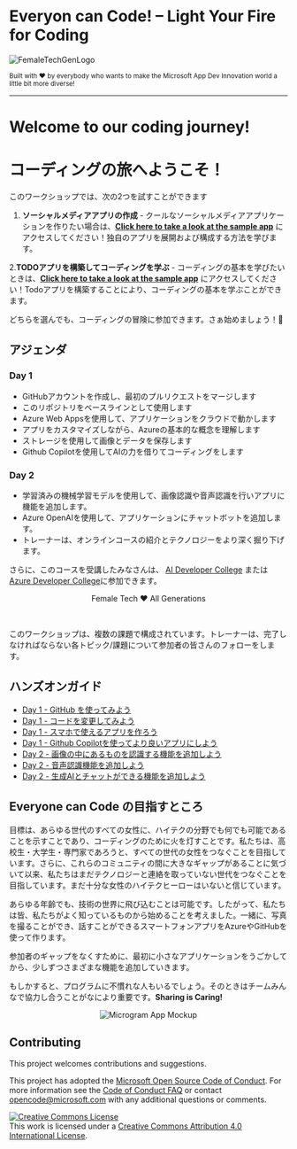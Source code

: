 # Everyon can Code! – Light Your Fire for Coding

![FemaleTechGenLogo](./img/BannerEveryoneCanCode.png)

  <p>
    <sub>Built with ❤ by everybody who wants to make the Microsoft App Dev Innovation world a little bit more diverse! </sub>
  </p>

</div>

<hr>

# Welcome to our coding journey!
# コーディングの旅へようこそ！


このワークショップでは、次の2つを試すことができます

1. **ソーシャルメディアアプリの作成**  - クールなソーシャルメディアアプリケーションを作りたい場合は、**[Click here to take a look at the sample app](https://github.com/microsoft/everyonecancode)** にアクセスしてください！独自のアプリを展開および構成する方法を学びます。

2.**TODOアプリを構築してコーディングを学ぶ**  - コーディングの基本を学びたいときは、**[Click here to take a look at the sample app](https://github.com/microsoft/everyonecancode)** にアクセスしてください！Todoアプリを構築することにより、コーディングの基本を学ぶことができます。


どちらを選んでも、コーディングの冒険に参加できます。さぁ始めましょう！🚀

## アジェンダ

### Day 1
- GitHubアカウントを作成し、最初のプルリクエストをマージします
- このリポジトリをベースラインとして使用します
- Azure Web Appsを使用して、アプリケーションをクラウドで動かします
- アプリをカスタマイズしながら、Azureの基本的な概念を理解します
- ストレージを使用して画像とデータを保存します
- Github Copilotを使用してAIの力を借りてコーディングをします


### Day 2
- 学習済みの機械学習モデルを使用して、画像認識や音声認識を行いアプリに機能を追加します。
- Azure OpenAIを使用して、アプリケーションにチャットボットを追加します。
- トレーナーは、オンラインコースの紹介とテクノロジーをより深く掘り下げます。

さらに、このコースを受講したみなさんは、 [AI Developer College](https://github.com/azuredevcollege/aidevcollege) または[Azure Developer College](https://github.com/azuredevcollege/trainingdays)に参加できます。

<div align="center">
  <p> Female Tech ❤︎ All Generations</p>
</div>

<br>

このワークショップは、複数の課題で構成されています。トレーナーは、完了しなければならない各トピック/課題について参加者の皆さんのフォローをします。

## ハンズオンガイド

- [Day 1 - GitHub を使ってみよう](instructions/day1/GitHub/README.md)
- [Day 1 - コードを変更してみよう](instructions/day1/ApplicationPart1/README.md)
- [Day 1 - スマホで使えるアプリを作ろう ](instructions/day1/ApplicationPart2/README.md)
- [Day 1 - Github Copilotを使ってより良いアプリにしよう](instructions/day1/ApplicationPart3/README.md)
- [Day 2 - 画像の中にあるものを認識する機能を追加しよう](instructions/day2/Vision/README.md)
- [Day 2 - 音声認識機能を追加しよう](instructions/day2/Speech/README.md)
- [Day 2 - 生成AIとチャットができる機能を追加しよう](instructions/day2/Chat/README.md)
  
## Everyone can Code の目指すところ

目標は、あらゆる世代のすべての女性に、ハイテクの分野でも何でも可能であることを示すことであり、コーディングのために火を灯すことです。私たちは、高校生・大学生・専門家であろうと、すべての世代の女性をつなぐことを目指しています。さらに、これらのコミュニティの間に大きなギャップがあることに気づいて以来、私たちはまだテクノロジーと連絡を取っていない世代をつなぐことを目指しています。まだ十分な女性のハイテクヒーローはいないと信じています。

あらゆる年齢でも、技術の世界に飛び込むことは可能です。したがって、私たちは皆、私たちがよく知っているものから始めることを考えました。一緒に、写真を撮ることができ、話すことができるスマートフォンアプリをAzureやGitHubを使って作ります。

参加者のギャップをなくすために、最初に小さなアプリケーションをうごかしてから、少しずつさまざまな機能を追加していきます。

もしかすると、プログラムに不慣れな人もいるでしょう。そのときはチームみんなで協力し合うことがなにより重要です。**Sharing is Caring!**

<div align="center">
  <p></p>
  <img src="./img/microgram-mock.png" alt="Microgram App Mockup" />
</div>

## Contributing

This project welcomes contributions and suggestions.

This project has adopted the [Microsoft Open Source Code of Conduct](https://opensource.microsoft.com/codeofconduct/).
For more information see the [Code of Conduct FAQ](https://opensource.microsoft.com/codeofconduct/faq/) or
contact [opencode@microsoft.com](mailto:opencode@microsoft.com) with any additional questions or comments.

[![Creative Commons License](https://i.creativecommons.org/l/by/4.0/88x31.png)](http://creativecommons.org/licenses/by/4.0/)  
This work is licensed under a [Creative Commons Attribution 4.0 International License](http://creativecommons.org/licenses/by/4.0/).
